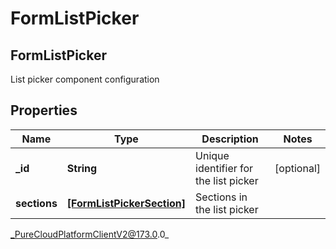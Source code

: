 # FormListPicker

## FormListPicker
List picker component configuration

## Properties

|Name | Type | Description | Notes|
|------------ | ------------- | ------------- | -------------|
| **_id** | **String** | Unique identifier for the list picker | [optional] |
| **sections** | [**[FormListPickerSection]**]([FormListPickerSection]) | Sections in the list picker | |



_PureCloudPlatformClientV2@173.0.0_
